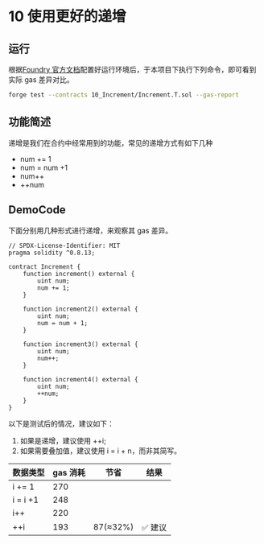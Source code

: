 # 10 使用更好的递增

## 运行

根据[Foundry 官方文档](https://getfoundry.sh/)配置好运行环境后，于本项目下执行下列命令，即可看到实际 gas 差异对比。

```bash
forge test --contracts 10_Increment/Increment.T.sol --gas-report
```

## 功能简述

递增是我们在合约中经常用到的功能，常见的递增方式有如下几种

- num += 1
- num = num +1
- num++
- ++num

## DemoCode

下面分别用几种形式进行递增，来观察其 gas 差异。

```solidity
// SPDX-License-Identifier: MIT
pragma solidity ^0.8.13;

contract Increment {
    function increment() external {
        uint num;
        num += 1;
    }

    function increment2() external {
        uint num;
        num = num + 1;
    }

    function increment3() external {
        uint num;
        num++;
    }

    function increment4() external {
        uint num;
        ++num;
    }
}

```

以下是测试后的情况，建议如下：

1. 如果是递增，建议使用 ++i;
2. 如果需要叠加值，建议使用 i = i + n，而非其简写。

| 数据类型 | gas 消耗 | 节省     | 结果    |
| -------- | -------- | -------- | ------- |
| i += 1   | 270      |          |         |
| i = i +1 | 248      |          |         |
| i++      | 220      |          |         |
| ++i      | 193      | 87(≈32%) | ✅ 建议 |
